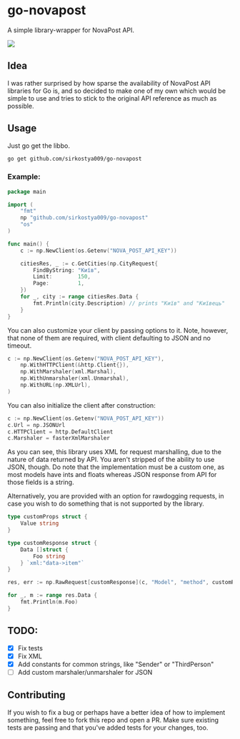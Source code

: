 # go-novapost

A simple library-wrapper for NovaPost API.

[![](https://godoc.org/github.com/sirkostya009/go-novapost?status.svg)](https://godoc.org/github.com/sirkostya009/go-novapost)

## Idea

I was rather surprised by how sparse the availability of NovaPost API libraries for Go is, and so decided to make one of
my own which would be simple to use and tries to stick to the original API reference as much as possible.

## Usage

Just go get the libbo.

```bash
go get github.com/sirkostya009/go-novapost
```

### Example:

```go
package main

import (
	"fmt"
	np "github.com/sirkostya009/go-novapost"
	"os"
)

func main() {
	c := np.NewClient(os.Getenv("NOVA_POST_API_KEY"))

	citiesRes, _ := c.GetCities(np.CityRequest{
		FindByString: "Київ",
		Limit:        150,
		Page:         1,
	})
	for _, city := range citiesRes.Data {
		fmt.Println(city.Description) // prints "Київ" and "Київець"
	}
}
```

You can also customize your client by passing options to it. Note, however, that none of them are required, with
client defaulting to JSON and no timeout.

```go
c := np.NewClient(os.Getenv("NOVA_POST_API_KEY"),
	np.WithHTTPClient(&http.Client{}),
	np.WithMarshaler(xml.Marshal),
	np.WithUnmarshaler(xml.Unmarshal),
	np.WithURL(np.XMLUrl),
)
```

You can also initialize the client after construction:

```go
c := np.NewClient(os.Getenv("NOVA_POST_API_KEY"))
c.Url = np.JSONUrl
c.HTTPClient = http.DefaultClient
c.Marshaler = fasterXmlMarshaler
```

As you can see, this library uses XML for request marshalling, due to the nature of data returned by API. You aren't
stripped of the ability to use JSON, though. Do note that the implementation must be a custom one, as most models have
ints and floats whereas JSON response from API for those fields is a string.

Alternatively, you are provided with an option for rawdogging requests, in case you wish to do something that is not
supported by the library.

```go
type customProps struct {
	Value string
}

type customResponse struct {
    Data []struct {
        Foo string
    } `xml:"data->item"`
}

res, err := np.RawRequest[customResponse](c, "Model", "method", customProps{Value: "foo"}))

for _, m := range res.Data {
	fmt.Println(m.Foo)
}
```

## TODO:
- [x] Fix tests
- [x] Fix XML
- [x] Add constants for common strings, like "Sender" or "ThirdPerson"
- [ ] Add custom marshaler/unmarshaler for JSON

## Contributing

If you wish to fix a bug or perhaps have a better idea of how to implement something, feel free to fork this repo and
open a PR. Make sure existing tests are passing and that you've added tests for your changes, too.
